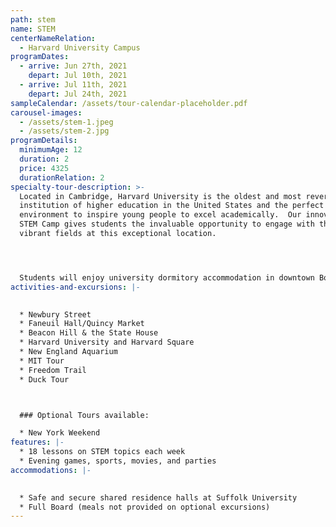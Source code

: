 ```yaml
---
path: stem
name: STEM
centerNameRelation:
  - Harvard University Campus
programDates:
  - arrive: Jun 27th, 2021
    depart: Jul 10th, 2021
  - arrive: Jul 11th, 2021
    depart: Jul 24th, 2021
sampleCalendar: /assets/tour-calendar-placeholder.pdf
carousel-images:
  - /assets/stem-1.jpeg
  - /assets/stem-2.jpg
programDetails:
  minimumAge: 12
  duration: 2
  price: 4325
  durationRelation: 2
specialty-tour-description: >-
  Located in Cambridge, Harvard University is the oldest and most revered
  institution of higher education in the United States and the perfect
  environment to inspire young people to excel academically.  Our innovative
  STEM Camp gives students the invaluable opportunity to engage with these
  vibrant fields at this exceptional location.  




  Students will enjoy university dormitory accommodation in downtown Boston and benefit from and environment rich with historical and educational landmarks.  Our camp is rounded off with stimulating visits to MIT, the Museum of Science, the New England Aquarium, and more.
activities-and-excursions: |-
  

  * Newbury Street
  * Faneuil Hall/Quincy Market
  * Beacon Hill & the State House
  * Harvard University and Harvard Square
  * New England Aquarium
  * MIT Tour
  * Freedom Trail
  * Duck Tour



  ### Optional Tours available:

  * New York Weekend
features: |-
  * 18 lessons on STEM topics each week
  * Evening games, sports, movies, and parties
accommodations: |-
  

  * Safe and secure shared residence halls at Suffolk University
  * Full Board (meals not provided on optional excursions)
---
```

